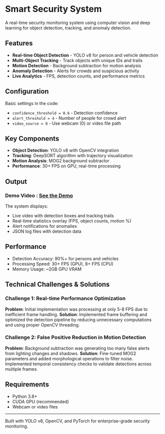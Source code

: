 # Smart Security System

A real-time security monitoring system using computer vision and deep learning for object detection, tracking, and anomaly detection.

## Features

- **Real-time Object Detection** - YOLO v8 for person and vehicle detection
- **Multi-Object Tracking** - Track objects with unique IDs and trails
- **Motion Detection** - Background subtraction for motion analysis
- **Anomaly Detection** - Alerts for crowds and suspicious activity
- **Live Analytics** - FPS, detection counts, and performance metrics

## Configuration

Basic settings in the code:
- `confidence_threshold = 0.6` - Detection confidence
- `alert_threshold = 4` - Number of people for crowd alert
- `video_source = 0` - Use webcam (0) or video file path

## Key Components

- **Object Detection**: YOLO v8 with OpenCV integration
- **Tracking**: DeepSORT algorithm with trajectory visualization
- **Motion Analysis**: MOG2 background subtractor
- **Performance**: 30+ FPS on GPU, real-time processing

## Output

### Demo Video : [See the Demo](https://drive.google.com/file/d/1X2sAhrO9PLuXM3M281Lib6x3I7Zk5ITP/view?usp=sharing)

The system displays:
- Live video with detection boxes and tracking trails
- Real-time statistics overlay (FPS, object counts, motion %)
- Alert notifications for anomalies
- JSON log files with detection data

## Performance

- Detection Accuracy: 90%+ for persons and vehicles
- Processing Speed: 30+ FPS (GPU), 8+ FPS (CPU)
- Memory Usage: ~2GB GPU VRAM


## Technical Challenges & Solutions

### Challenge 1: Real-time Performance Optimization
**Problem**: Initial implementation was processing at only 5-8 FPS due to inefficient frame handling.
**Solution**: Implemented frame buffering and optimized the detection pipeline by reducing unnecessary computations and using proper OpenCV threading.

### Challenge 2: False Positive Reduction in Motion Detection
**Problem**: Background subtraction was generating too many false alerts from lighting changes and shadows.
**Solution**: Fine-tuned MOG2 parameters and added morphological operations to filter noise. Implemented temporal consistency checks to validate detections across multiple frames.

## Requirements

- Python 3.8+
- CUDA GPU (recommended)
- Webcam or video files

---

Built with YOLO v8, OpenCV, and PyTorch for enterprise-grade security monitoring.
